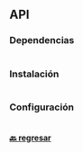 ## API

### Dependencias
```JSON
```

### Instalación
```bash
```

### Configuración
```bash
```

#### [🔙 regresar](https://github.com/PonchoCeniceros/PonchoCeniceros/blob/main/setUp/docs)
